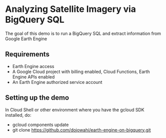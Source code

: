 # Analyzing Satellite Imagery via BigQuery SQL
The goal of this demo is to run a BigQuery SQL and extract information from Google Earth Engine

## Requirements
* Earth Engine access
* A Google Cloud project with billing enabled, Cloud Functions, Earth Engine APIs enabled
* An Earth Engine authorized service account

## Setting up the demo
In Cloud Shell or other environment where you have the gcloud SDK installed, do:
* gcloud components update
* git clone https://github.com/dojowahi/earth-engine-on-bigquery.git
